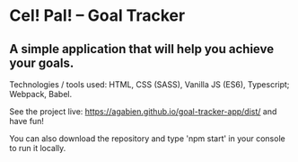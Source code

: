 # Cel! Pal! – Goal Tracker

## A simple application that will help you achieve your goals.

Technologies / tools used: HTML, CSS (SASS), Vanilla JS (ES6), Typescript; Webpack, Babel.

See the project live: https://agabien.github.io/goal-tracker-app/dist/ and have fun!

You can also download the repository and type 'npm start' in your console to run it locally.
